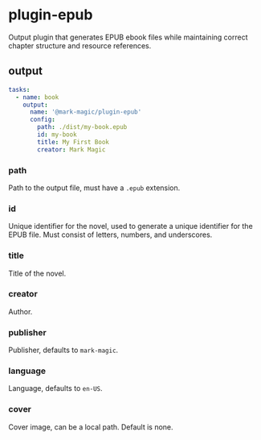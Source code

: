 # plugin-epub

Output plugin that generates EPUB ebook files while maintaining correct chapter structure and resource references.

## output

```yaml
tasks:
  - name: book
    output:
      name: '@mark-magic/plugin-epub'
      config:
        path: ./dist/my-book.epub
        id: my-book
        title: My First Book
        creator: Mark Magic
```

### path

Path to the output file, must have a `.epub` extension.

### id

Unique identifier for the novel, used to generate a unique identifier for the EPUB file. Must consist of letters, numbers, and underscores.

### title

Title of the novel.

### creator

Author.

### publisher

Publisher, defaults to `mark-magic`.

### language

Language, defaults to `en-US`.

### cover

Cover image, can be a local path. Default is none.
